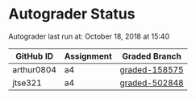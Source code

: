 # Autograder Status
Autograder last run at: October 18, 2018 at 15:40

| GitHub ID | Assignment | Graded Branch |
|-----------|------------|---------------|
| arthur0804 | a4 | [graded-158575](https://github.com/Fall2018COMP401-001/a4-arthur0804/tree/graded-158575) | 
| jtse321 | a4 | [graded-502848](https://github.com/Fall2018COMP401-001/a4-jtse321/tree/graded-502848) | 
